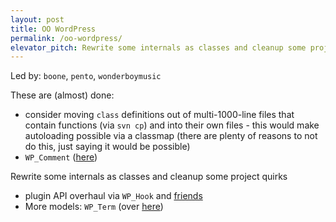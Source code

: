 ```yaml
---
layout: post
title: OO WordPress
permalink: /oo-wordpress/
elevator_pitch: Rewrite some internals as classes and cleanup some project quirks
---
```


Led by: `boone`, `pento`, `wonderboymusic`

These are (almost) done:

* consider moving `class` definitions out of multi-1000-line files that contain functions (via `svn cp`)
and into their own files - this would make autoloading possible via a classmap (there are plenty
of reasons to not do this, just saying it would be possible)
* `WP_Comment` ([here](https://core.trac.wordpress.org/ticket/32619))

Rewrite some internals as classes and cleanup some project quirks

* plugin API overhaul via `WP_Hook` and [friends](https://core.trac.wordpress.org/ticket/17817)
* More models: `WP_Term` (over [here](https://core.trac.wordpress.org/ticket/14162))